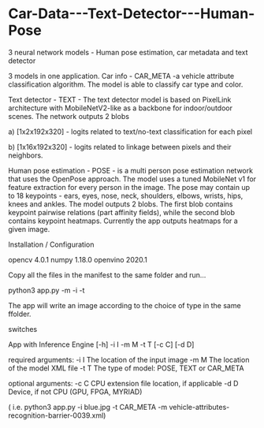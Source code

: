 # Car-Data---Text-Detector---Human-Pose
3 neural network models - Human pose estimation, car metadata and text detector

3 models in one application. 
Car info - CAR_META -a vehicle attribute classification algorithm. The model is able to classify car type and color.

Text detector - TEXT - The text detector model is based on PixelLink architecture with MobileNetV2-like as a backbone for indoor/outdoor scenes. The network outputs 2 blobs

a) [1x2x192x320] - logits related to text/no-text classification for each pixel

b) [1x16x192x320] - logits related to linkage between pixels and their neighbors.

Human pose estimation - POSE - is a multi person pose estimation network that uses the OpenPose approach. The model uses a tuned MobileNet v1 for feature extraction for every person in the image. The pose may contain up to 18 keypoints - ears, eyes, nose, neck, shoulders, elbows, wrists, hips, knees and ankles. The model outputs 2 blobs. The first blob contains keypoint pairwise relations (part affinity fields), while the second blob contains keypoint heatmaps. Currently the app outputs heatmaps for a given image.


Installation / Configuration

opencv 4.0.1
numpy 1.18.0
openvino 2020.1

Copy all the files in the manifest to the same folder and run...

python3 app.py -m -i -t

The app will write an image according to the choice of type in the same ffolder. 

switches

App with Inference Engine [-h] -i I -m M -t T [-c C] [-d D]

required arguments:
  -i I  The location of the input image
  -m M  The location of the model XML file
  -t T  The type of model: POSE, TEXT or CAR_META

optional arguments:
  -c C  CPU extension file location, if applicable
  -d D  Device, if not CPU (GPU, FPGA, MYRIAD)
  
 ( i.e. python3 app.py -i blue.jpg -t CAR_META -m vehicle-attributes-recognition-barrier-0039.xml)
  
  
